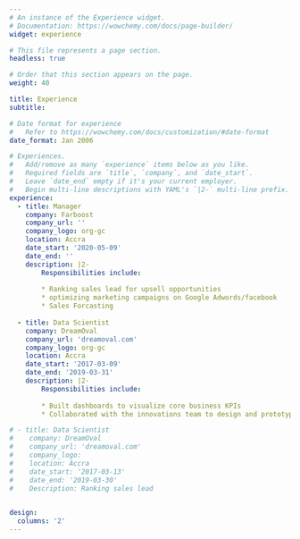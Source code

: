 ```yaml
---
# An instance of the Experience widget.
# Documentation: https://wowchemy.com/docs/page-builder/
widget: experience

# This file represents a page section.
headless: true

# Order that this section appears on the page.
weight: 40

title: Experience
subtitle:

# Date format for experience
#   Refer to https://wowchemy.com/docs/customization/#date-format
date_format: Jan 2006

# Experiences.
#   Add/remove as many `experience` items below as you like.
#   Required fields are `title`, `company`, and `date_start`.
#   Leave `date_end` empty if it's your current employer.
#   Begin multi-line descriptions with YAML's `|2-` multi-line prefix.
experience:
  - title: Manager
    company: Farboost
    company_url: ''
    company_logo: org-gc
    location: Accra
    date_start: '2020-05-09'
    date_end: ''
    description: |2-
        Responsibilities include:
        
        * Ranking sales lead for upsell opportunities
        * optimizing marketing campaigns on Google Adwords/facebook
        * Sales Forcasting
        
  - title: Data Scientist
    company: DreamOval
    company_url: 'dreamoval.com'
    company_logo: org-gc
    location: Accra
    date_start: '2017-03-09'
    date_end: '2019-03-31'
    description: |2-
        Responsibilities include:
        
        * Built dashboards to visualize core business KPIs
        * Collaborated with the innovations team to design and prototype viable AI products

# - title: Data Scientist
#    company: DreamOval
#    company_url: 'dreamoval.com'
#    company_logo: 
#    location: Accra
#    date_start: '2017-03-13'
#    date_end: '2019-03-30'
#    Description: Ranking sales lead
    

design:
  columns: '2'
---
```

